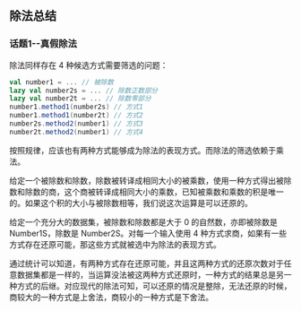 ## 除法总结
### 话题1--真假除法
除法同样存在 4 种候选方式需要筛选的问题：
```scala
val number1 = ... // 被除数
lazy val number2s = ... // 除数正数部分
lazy val number2t = ... // 除数零部分
number1.method1(number2s) // 方式1
number1.method1(number2t) // 方式2
number2s.method2(number1) // 方式3
number2t.method2(number1) // 方式4
```
按照规律，应该也有两种方式能够成为除法的表现方式。而除法的筛选依赖于乘法。

给定一个被除数和除数，除数被转译成相同大小的被乘数，使用一种方式得出被除数和除数的商，这个商被转译成相同大小的乘数，已知被乘数和乘数的积是唯一的。如果这个积的大小与被除数相等，我们说这次运算是可以还原的。

给定一个充分大的数据集，被除数和除数都是大于 0 的自然数，亦即被除数是 Number1S，除数是 Number2S。对每一个输入使用 4 种方式求商，如果有一些方式存在还原可能，那这些方式就被选中为除法的表现方式。

通过统计可以知道，有两种方式存在还原可能，并且这两种方式的还原次数对于任意数据集都是一样的，当运算没法被这两种方式还原时，一种方式的结果总是另一种方式的后继。对应现代的除法可知，可以还原的情况是整除，无法还原的时候，商较大的一种方式是上舍法，商较小的一种方式是下舍法。